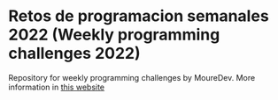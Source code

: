 # Retos de programacion semanales 2022 (Weekly programming challenges 2022)
Repository for weekly programming challenges by MoureDev. More information in [this website](https://retosdeprogramacion.com/semanales2022)
